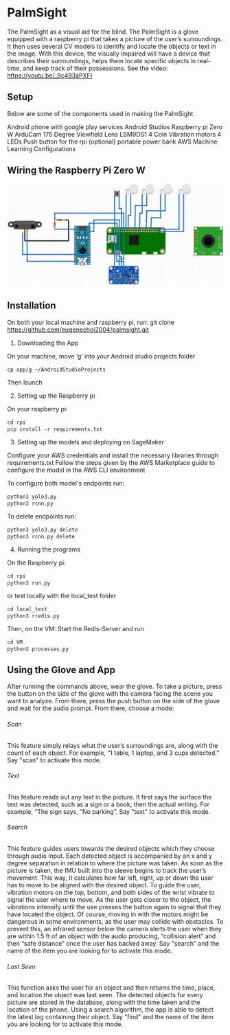 # PalmSight

The PalmSight as a visual aid for the blind. The PalmSight is a glove equipped with a raspberry pi that takes a picture of the user’s surroundings. It then uses several CV models to identify and locate the objects or text in the image. With this device, the visually impaired will have a device that describes their surroundings, helps them locate specific objects in real-time, and keep track of their possessions. See the video: https://youtu.be/_9c493aPXFI

## Setup

Below are some of the components used in making the PalmSight

Android phone with google play services
Android Studios
Raspberry pi Zero W
ArduCam 175 Degree Viewfield Lens
LSM9DS1
4  Coin Vibration motors
4 LEDs
Push button for the rpi
(optional) portable power bank 
AWS Machine Learning Configurations

## Wiring the Raspberry Pi Zero W

![alt text](https://github.com/eugenechoi2004/palmsight/blob/master/rpi/wiring.png)

## Installation

On both your local machine and  raspberry pi, run:
git clone https://github.com/eugenechoi2004/palmsight.git

1. Downloading the App

On your machine, move ‘g’ into your Android studio projects folder

```
cp app/g ~/AndroidStudioProjects
```
Then launch

2. Setting up the Raspberry pi

On your raspberry pi: 

```
cd rpi
pip install -r requirements.txt
```

3. Setting up the models and deploying on SageMaker

Configure your AWS credentials and install the necessary libraries through requirements.txt
Follow the steps given by the AWS Marketplace guide to configure the model in the AWS CLI environment

To configure both model's endpoints run:

```
python3 yolo3.py
python3 rcnn.py
```

To delete endpoints run:

```
python3 yolo3.py delete
python3 rcnn.py delete
```

4. Running the programs

On the Raspberry pi:

```
cd rpi
python3 run.py
```
or test locally with the local_test folder
```
cd local_test
python3 rredis.py
```

Then, on the VM:
Start the Redis-Server and run

```
cd VM
python3 processes.py
```

## Using the Glove and App

After running the commands above, wear the glove. To take a picture, press the button on the side of the glove with the camera facing the scene you want to analyze. From there, press the push button on the side of the glove and wait for the audio prompt. From there, choose a mode:

###### Scan
This feature simply relays what the user’s surroundings are, along with the count of each object. For example, “1 table, 1 laptop, and 3 cups detected.” Say "scan" to activate this mode.

###### Text
This feature reads out any text in the picture. It first says the surface the text was detected, such as a sign or a book, then the actual writing. For example, “The sign says, “No parking”. Say "text" to activate this mode.

###### Search
This feature guides users towards the desired objects which they choose through audio input. Each detected object is accompanied by an x and y degree separation in relation to where the picture was taken. As soon as the picture is taken, the IMU built into the sleeve begins to track the user’s movement. This way, it calculates how far left, right, up or down the user has to move to be aligned with the desired object. To guide the user, vibration motors on the top, bottom, and both sides of the wrist vibrate to signal the user where to move. As the user gets closer to the object, the vibrations intensify until the use presses the button again to signal that they have located the object. Of course, moving in with the motors might be dangerous in some environments, as the user may collide with obstacles. To prevent this, an infrared sensor below the camera alerts the user when they are within 1.5 ft of an object with the audio producing, “collision alert” and then “safe distance” once the user has backed away. Say "search" and the name of the item you are looking for to activate this mode.

###### Last Seen
This function asks the user for an object and then returns the time, place, and location the object was last seen. The detected objects for every picture are stored in the database, along with the time taken and the location of the phone. Using a search algorithm, the app is able to detect the latest log containing their object. Say "find" and the name of the item you are looking for to activate this mode.
